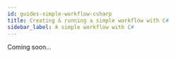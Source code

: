 ```yaml
---
id: guides-simple-workflow-csharp
title: Creating & running a simple workflow with C#
sidebar_label: A simple workflow with C#
---
```


Coming soon...